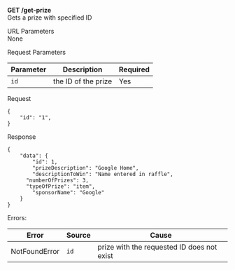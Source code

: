 **GET /get-prize** <br />
Gets a prize with specified ID

URL Parameters <br />
None

Request Parameters <br />

| Parameter        | Description           | Required  |
| ---------------- | --------------------- | --------- |
| `id` | the ID of the prize  | Yes |

Request
```
{
	"id": "1",
}
```

Response
```
{
	"data": {
		"id": 1,
		"prizeDescription": "Google Home",
		"descriptionToWin": "Name entered in raffle",
	  "numberOfPrizes": 3,
	  "typeOfPrize": "item",
		"sponsorName": "Google"
	}
}
```

Errors: <br>

| Error        | Source | Cause  |
| ------------ | ------ | ------ |
| NotFoundError | `id` | prize with the requested ID does not exist |
